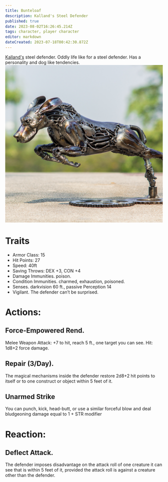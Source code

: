 ```yaml
---
title: Bunteloaf
description: Kalland's Steel Defender
published: true
date: 2023-08-02T16:26:45.214Z
tags: character, player character
editor: markdown
dateCreated: 2023-07-18T00:42:30.872Z
---
```



[Kalland's](/player_characters/kalland) steel defender. Oddly life like for a steel defender. Has a personality and dog like tendencies.
![bunte.jpg](/characters/bunte.jpg)

# Traits
- Armor Class: 15
- Hit Points: 27
- Speed: 40ft
- Saving Throws: DEX +3, CON +4
- Damage Immunities. poison.
- Condition Immunities. charmed, exhaustion, poisoned.
- Senses. darkvision 60 ft., passive Perception 14
- Vigilant. The defender can’t be surprised.

# Actions:

## Force-Empowered Rend. 
Melee Weapon Attack: +7 to hit, reach 5 ft., one target you can see. Hit: 1d8+2 force damage.

## Repair (3/Day). 
The magical mechanisms inside the defender restore 2d8+2 hit points to itself or to one construct or object within 5 feet of it.

## Unarmed Strike
You can punch, kick, head-butt, or use a similar forceful blow and deal bludgeoning damage equal to 1 + STR modifier

# Reaction:
## Deflect Attack. 
The defender imposes disadvantage on the attack roll of one creature it can see that is within 5 feet of it, provided the attack roll is against a creature other than the defender.





